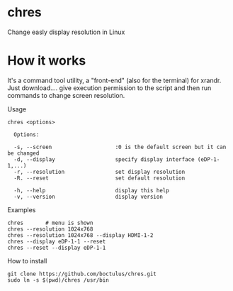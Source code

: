 # chres
Change easly display resolution in Linux

# How it works

It's a command tool utility, a "front-end" (also for the terminal) for xrandr. Just download.... give execution permission to the script and then run commands to change screen resolution.

Usage

    chres <options>
     
      Options:
     
      -s, --screen                    :0 is the default screen but it can be changed 
      -d, --display                   specify display interface (eDP-1-1,...)
      -r, --resolution                set display resolution
      -R. --reset                     set default resolution
      
      -h, --help                      display this help
      -v, --version                   display version


Examples

	chres       # menu is shown
	chres --resolution 1024x768 
	chres --resolution 1024x768 --display HDMI-1-2
	chres --display eDP-1-1 --reset
	chres --reset --display eDP-1-1 


How to install

    git clone https://github.com/boctulus/chres.git
    sudo ln -s $(pwd)/chres /usr/bin		
